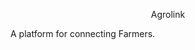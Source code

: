  <div align="center" justify="center" display='flex' width="100%">
  <p style={{fontSize:'3rem',fontWeight:'600'}}>Agrolink</p>
</div>
A platform for connecting Farmers.